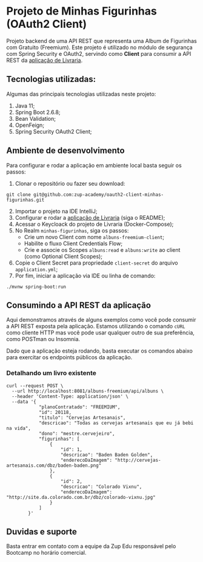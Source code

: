 # Projeto de Minhas Figurinhas (OAuth2 Client)

Projeto backend de uma API REST que representa uma Album de Figurinhas com Gratuito (Freemium). Este projeto é utilizado no módulo de segurança com Spring Security e OAuth2, servindo como **Client** para consumir a API REST da [aplicação de Livraria](https://github.com/zup-academy/oauth2-resourceserver-minhas-figurinhas/tree/with-spring-security-and-tests).

## Tecnologias utilizadas:

Algumas das principais tecnologias utilizadas neste projeto:

1. Java 11;
2. Spring Boot 2.6.8;
3. Bean Validation;
4. OpenFeign;
5. Spring Security OAuth2 Client;

## Ambiente de desenvolvimento

Para configurar e rodar a aplicação em ambiente local basta seguir os passos:

1. Clonar o repositório ou fazer seu download:

```shell
git clone git@github.com:zup-academy/oauth2-client-minhas-figurinhas.git
```
2. Importar o projeto na IDE IntelliJ;
3. Configurar e rodar a [aplicação de Livraria](https://github.com/zup-academy/oauth2-resourceserver-minhas-figurinhas/tree/with-spring-security-and-tests) (siga o README);
4. Acessar o Keycloack do projeto de Livraria (Docker-Compose);
5. No Realm `minhas-figurinhas`, siga os passos:
   - Crie um novo Client com nome `albuns-freemium-client`;
   - Habilite o fluxo Client Credentials Flow;
   - Crie e associe os Scopes `albuns:read` e `albuns:write` ao client (como Optional Client Scopes);
6. Copie o Client Secret para propriedade `client-secret` do arquivo `application.yml`;
7. Por fim, iniciar a aplicação via IDE ou linha de comando:

```shell
./mvnw spring-boot:run
``` 

## Consumindo a API REST da aplicação

Aqui demonstramos através de alguns exemplos como você pode consumir a API REST exposta pela aplicação. Estamos utilizando o comando `cURL` como cliente HTTP mas você pode usar qualquer outro de sua preferência, como POSTman ou Insomnia. 

Dado que a aplicação esteja rodando, basta executar os comandos abaixo para exercitar os endpoints públicos da aplicação.

### Detalhando um livro existente

```shell
curl --request POST \
  --url http://localhost:8081/albuns-freemium/api/albuns \
  --header 'Content-Type: application/json' \
  --data '{
            "planoContratado": "FREEMIUM",
            "id": 20118,
            "titulo": "Cervejas Artesanais",
            "descricao": "Todas as cervejas artesanais que eu já bebi na vida",
            "dono": "mestre.cervejeiro",
            "figurinhas": [
                {
                    "id": 1,
                    "descricao": "Baden Baden Golden",
                    "enderecoDaImagem": "http://cervejas-artesanais.com/dbz/baden-baden.png"
                },
                {
                    "id": 2,
                    "descricao": "Colorado Vixnu",
                    "enderecoDaImagem": "http://site.da.colorado.com.br/dbz/colorado-vixnu.jpg"
                }
            ]
        }'
```

## Duvidas e suporte

Basta entrar em contato com a equipe da Zup Edu responsável pelo Bootcamp no horário comercial.